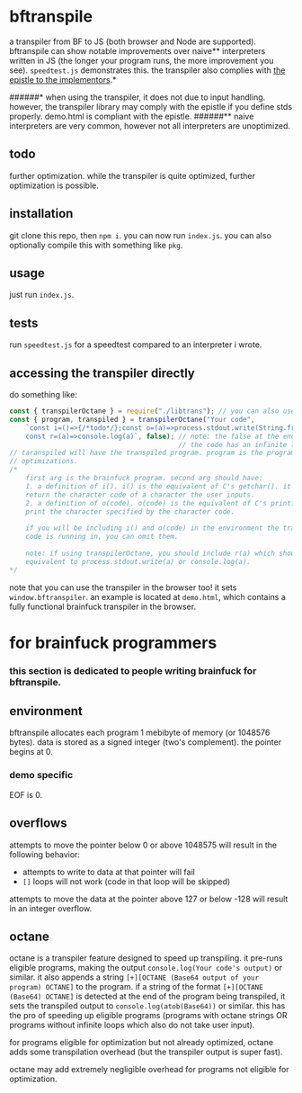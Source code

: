 # bftranspile
a transpiler from BF to JS (both browser and Node are supported). bftranspile can show notable improvements over naive** interpreters written in JS (the longer your program runs, the more improvement you see). `speedtest.js` demonstrates this. the transpiler also complies with [the epistle to the implementors](http://brainfuck.org/epistle.html).*

######* when using the transpiler, it does not due to input handling. however, the transpiler library may comply with the epistle if you define stds properly. demo.html is compliant with the epistle.
######** naive interpreters are very common, however not all interpreters are unoptimized.

## todo
further optimization. while the transpiler is quite optimized, further optimization is possible.

## installation
git clone this repo, then `npm i`. you can now run `index.js`. you can also optionally compile this with something like `pkg`.

## usage
just run `index.js`.

## tests
run `speedtest.js` for a speedtest compared to an interpreter i wrote.

## accessing the transpiler directly
do something like:
```javascript
const { transpilerOctane } = require("./libtrans"); // you can also use transpiler.
const { program, transpiled } = transpilerOctane("Your code",
    `const i=()=>{/*todo*/};const o=(a)=>process.stdout.write(String.fromCharCode(a);
    const r=(a)=>console.log(a)`, false); // note: the false at the end is for if
                                          // the code has an infinite loop.
// taranspiled will have the transpiled program. program is the program rewritten with
// optimizations.
/*
    first arg is the brainfuck program. second arg should have:
    1. a definition of i(). i() is the equivalent of C's getchar(). it should
    return the character code of a character the user inputs.
    2. a definition of o(code). o(code) is the equivalent of C's printf(). it should
    print the character specified by the character code.
    
    if you will be including i() and o(code) in the environment the transpiled
    code is running in, you can omit them.
    
    note: if using transpilerOctane, you should include r(a) which should be
    equivalent to process.stdout.write(a) or console.log(a).
*/
```
note that you can use the transpiler in the browser too! it sets `window.bftranspiler`. an example is located at `demo.html`, which contains a fully functional brainfuck transpiler in the browser.

# for brainfuck programmers
### this section is dedicated to people writing brainfuck for bftranspile.
## environment
bftranspile allocates each program 1 mebibyte of memory (or 1048576 bytes). data is stored as a signed integer (two's complement). the pointer begins at 0.
### demo specific
EOF is 0.
## overflows
attempts to move the pointer below 0 or above 1048575 will result in the following behavior:
* attempts to write to data at that pointer will fail
* `[]` loops will not work (code in that loop will be skipped)

attempts to move the data at the pointer above 127 or below -128 will result in an integer overflow.
## octane
octane is a transpiler feature designed to speed up transpiling. it pre-runs eligible programs, making the output `console.log(Your code's output)` or similar. it also appends a string `[+][OCTANE (Base64 output of your program) OCTANE]` to the program. if a string of the format `[+][OCTANE (Base64) OCTANE]` is detected at the end of the program being transpiled, it sets the transpiled output to `console.log(atob(Base64))` or similar. this has the pro of speeding up eligible programs (programs with octane strings OR programs without infinite loops which also do not take user input).

for programs eligible for optimization but not already optimized, octane adds some transpilation overhead (but the transpiler output is super fast).

octane may add extremely negligible overhead for programs not eligible for optimization.